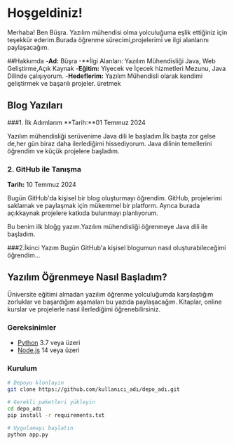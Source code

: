 # Hoşgeldiniz!

Merhaba! Ben Büşra. Yazılım mühendisi olma yolculuğuma eşlik ettiğiniz için teşekkür ederim.Burada öğrenme sürecimi,projelerimi ve ilgi alanlarını paylaşacağım.

##Hakkımda 
-**Ad:** Büşra 
-**İlgi Alanları: Yazılım Mühendisliği Java, Web Geliştirme,Açık Kaynak 
-**Eğitim:** Yiyecek ve İçecek hizmetleri Mezunu, Java Dilinde çalışıyorum.
-**Hedeflerim:** Yazılım Mühendisli olarak kendimi geliştirmek ve başarılı projeler. üretmek 

## Blog Yazıları

###1. İlk Adımlarım
**Tarih:**01 Temmuz 2024

Yazılım mühendisliği serüvenime Java dili le başladım.İlk başta zor gelse de,her gün biraz daha ilerlediğimi hissediyorum. Java dilinin temellerini öğrendim ve küçük projelere başladım.

### 2. GitHub ile Tanışma
**Tarih:** 10 Temmuz 2024

Bugün GitHub'da kişisel bir blog oluşturmayı öğrendim. GitHub, projelerimi saklamak ve paylaşmak için mükemmel bir platform. Ayrıca burada açıkkaynak projelere katkıda bulunmayı planlıyorum.








Bu benim ilk bloğg yazım.Yazılım mühendisliği öğrenmeye Java dili ile başladım.

###2.İkinci Yazım
Bugün GitHub'a kişisel blogumun nasıl oluşturabileceğimi öğrendim...

## Yazılım Öğrenmeye Nasıl Başladım?

Üniversite eğitimi almadan yazılım öğrenme yolculuğumda karşılaştığım zorluklar ve başardığım aşamaları bu yazıda paylaşacağım. Kitaplar, online kurslar ve projelerle nasıl ilerlediğimi öğrenebilirsiniz.


### Gereksinimler

- [Python](https://www.python.org/downloads/) 3.7 veya üzeri
- [Node.js](https://nodejs.org/en/download/) 14 veya üzeri

### Kurulum

```bash
# Depoyu klonlayın
git clone https://github.com/kullanıcı_adı/depo_adı.git

# Gerekli paketleri yükleyin
cd depo_adı
pip install -r requirements.txt

# Uygulamayı başlatın
python app.py
